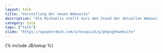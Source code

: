 ```yaml
---
layout: talk
title: "Vorstellung der neuen Webseite"
description: "Ole Michaelis stellt kurz den Stand der aktuellen Webseite vor."
category: talk
tags: ["talk"]
slide: "https://speakerdeck.com/u/nesquick/p/phpughhwebsite"
---
```

{% include JB/setup %}
